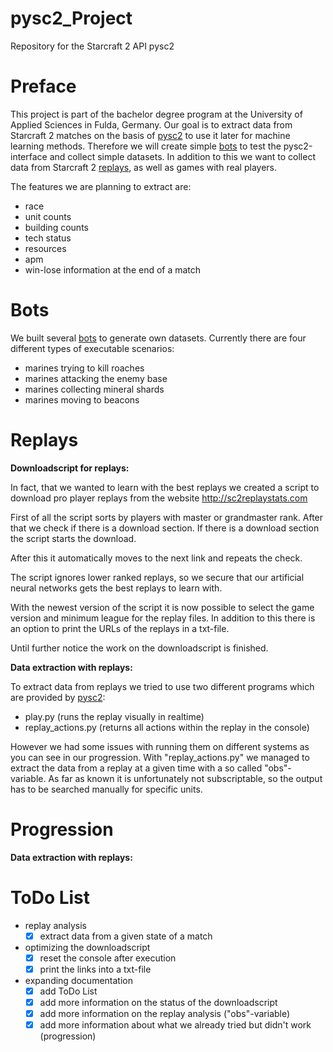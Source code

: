# pysc2_Project
Repository for the Starcraft 2 API pysc2

# Preface

This project is part of the bachelor degree program at the University of Applied Sciences in Fulda, Germany.
Our goal is to extract data from Starcraft 2 matches on the basis of [pysc2](https://github.com/deepmind/pysc2 "pysc2") to use it later for machine learning methods.
Therefore we will create simple [bots](https://github.com/TheFabulousFabi/pysc2_Project/tree/master/bots "bots") to test the pysc2-interface and collect simple datasets. In addition to this we want
to collect data from Starcraft 2 [replays](https://github.com/TheFabulousFabi/pysc2_Project/tree/master/replay "replays"), as well as games with real players.

The features we are planning to extract are:
* race
* unit counts
* building counts
* tech status
* resources
* apm
* win-lose information at the end of a match

# Bots

We built several [bots](https://github.com/TheFabulousFabi/pysc2_Project/tree/master/bots "bots") to generate own datasets. Currently there are four different types of executable scenarios:
* marines trying to kill roaches
* marines attacking the enemy base
* marines collecting mineral shards
* marines moving to beacons

# Replays

**Downloadscript for replays:**

In fact, that we wanted to learn with the best replays we created a script to download 
pro player replays from the website http://sc2replaystats.com

First of all the script sorts by players with master or grandmaster rank. After that we check
if there is a download section. If there is a download section the script starts the download.

After this it automatically moves to the next link and repeats the check.

The script ignores lower ranked replays, so we secure that our 
artificial neural networks gets the best replays to learn with.

With the newest version of the script it is now possible to select the game version and minimum league for the replay files.
In addition to this there is an option to print the URLs of the replays in a txt-file.

Until further notice the work on the downloadscript is finished.

**Data extraction with replays:**

To extract data from replays we tried to use two different programs which are provided by [pysc2](https://github.com/deepmind/pysc2 "pysc2"):
* play.py (runs the replay visually in realtime)
* replay_actions.py (returns all actions within the replay in the console)

However we had some issues with running them on different systems as you can see in our progression.
With "replay_actions.py" we managed to extract the data from a replay at a given time with a so called "obs"-variable.
As far as known it is unfortunately not subscriptable, so the output has to be searched manually for specific units.

# Progression

**Data extraction with replays:**



# ToDo List

* replay analysis
  - [x] extract data from a given state of a match
* optimizing the downloadscript
  - [x] reset the console after execution
  - [x] print the links into a txt-file
* expanding documentation
  - [x] add ToDo List
  - [x] add more information on the status of the downloadscript
  - [x] add more information on the replay analysis ("obs"-variable)
  - [x] add more information about what we already tried but didn't work (progression)
